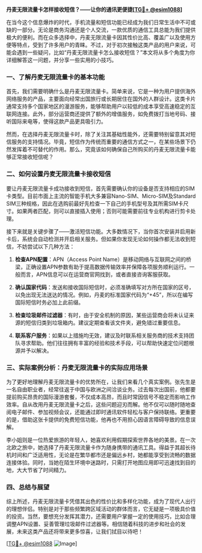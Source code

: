 **丹麦无限流量卡怎样接收短信？——让你的通讯更便捷[[TG💪+ @esim1088](https://t.me/s/esim1088)]**

在当今这个信息爆炸的时代，手机流量和短信功能已经成为我们日常生活中不可或缺的一部分。无论是商务沟通还是个人交流，一款优质的通信工具总能为我们提供极大的便利。而在众多选择中，丹麦无限流量卡因其性价比高、覆盖广以及使用方便等特点，受到了许多用户的青睐。不过，对于初次接触这类产品的用户来说，可能会遇到一些疑问，比如“丹麦无限流量卡怎么接收短信？”本文将从多个角度为你详细解答这一问题，并分享一些实用的小技巧。

### 一、了解丹麦无限流量卡的基本功能

首先，我们需要明确什么是丹麦无限流量卡。简单来说，它是一种为用户提供海外网络服务的产品，主要面向经常出国旅行或长期居住在国外的人群设计。这类卡片通常支持多个国家地区的漫游服务，能够帮助用户以较低的成本享受高速稳定的互联网连接。此外，部分运营商还提供了额外的增值服务，如免费拨打当地号码、接听国际来电等，使得这款产品更具吸引力。

然而，在选择丹麦无限流量卡时，除了关注其基础性能外，还需要特别留意其对短信服务的支持情况。毕竟，短信作为传统而重要的通信方式之一，在某些场景下仍然发挥着不可替代的作用。那么，究竟该如何确保自己所购买的丹麦无限流量卡能够正常接收短信呢？

### 二、如何设置丹麦无限流量卡接收短信

要让丹麦无限流量卡成功接收到短信，首先需要确认你的设备是否支持相应的SIM卡类型。目前市面上主流的智能手机大多兼容Nano-SIM、Micro-SIM及Standard SIM三种规格，因此在选购前最好先检查一下自己的手机型号及其所需SIM卡尺寸。如果两者匹配，则可以直接插入使用；否则可能需要前往专业机构进行剪卡处理。

接下来就是关键步骤了——激活短信功能。大多数情况下，当你首次安装并启用新卡后，系统会自动检测并开启相关服务。但如果你发现无论如何操作都无法收到短信，不妨尝试以下几种方法：

1. **检查APN配置**：APN（Access Point Name）是移动网络与互联网之间的桥梁，正确设置APN参数有助于提高数据传输效率并保障各项服务顺利运行。一般而言，APN信息可以在运营商官网找到，或者直接咨询客服获取。
   
2. **确认国家代码**：发送和接收国际短信时，必须准确填写对方所在国家的区号，以免出现无法送达的情况。例如，丹麦的标准国家代码为“+45”，所以在编写国际短信时务必加上此前缀。

3. **检查垃圾邮件过滤器**：有时，由于安全机制的原因，某些运营商会将未认证来源的短信归类到垃圾箱内。建议定期查看该文件夹，避免错过重要信息。

4. **联系客户服务**：如果以上措施均无效，建议及时联系相关服务商的技术支持团队寻求帮助。他们往往拥有丰富的经验和技术手段，可以帮助快速定位问题根源并予以解决。

### 三、实际案例分析：丹麦无限流量卡的实际应用场景

为了更好地理解丹麦无限流量卡的优势所在，让我们来看几个真实案例。张先生是一名自由职业者，经常往返于中国与欧洲之间洽谈业务。过去每次出国前，他都要提前购买昂贵的国际漫游套餐，不仅成本高昂，而且时常因信号不稳定而影响工作效率。自从改用丹麦无限流量卡之后，这些问题迎刃而解。他不仅可以随时随地查阅电子邮件、参加视频会议，还能通过即时通讯软件轻松与客户保持联络。更重要的是，借助这张卡提供的免费短信功能，他再也不用担心因语言障碍导致的信息误解。

李小姐则是一位热爱旅游的年轻人，她喜欢利用假期探索世界各地的美景。在一次北欧之旅中，她选择了丹麦无限流量卡作为随身携带的通讯工具。得益于其超长待机时间和广泛适用性，无论是在繁华都市还是偏远乡村，她都能享受到流畅的数据连接体验。同时，当她在陌生环境中迷路时，只需打开地图应用即可迅速找到目的地，大大节省了时间精力。

### 四、总结与展望

综上所述，丹麦无限流量卡凭借其出色的性价比和多样化功能，成为了现代人出行的理想伴侣。特别是对于那些频繁跨区域活动的群体而言，它无疑是一项极具价值的投资。当然，要想充分发挥其潜力，还需要用户掌握一定的使用技巧，比如合理调整APN设置、妥善管理垃圾邮件过滤器等。相信随着科技的进步和社会的发展，未来这类产品还将带来更多惊喜，让我们拭目以待吧！

[[TG💪+ @esim1088](https://t.me/s/esim1088) ![Image](https://i.postimg.cc/4NQfJmqS/Snipaste-2025-05-13-00-14-12.png)]
